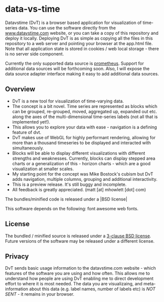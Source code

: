 # data-vs-time

Datavstime (DvT) is a browser based application for visualization of
time-series data. You can use the software directly from the 
<a href="http://www.datavstime.com">www.datavstime.com</a> website, or you 
can take a copy of this repository and deploy it locally. Deploying DvT
is as simple as copying all the files in this repository to a web server 
and pointing your browser at the app.html file. Note that all application
state is stored in cookies / web local storage - there is no server side
component.

Currently the only supported data source is <a href="http://prometheus.io">prometheus</a>. Support for additional data sources will be forthcoming soon. Also, I will expose the data source adapter interface making it easy to add additional data sources.

## Overview

* DvT is a new tool for visualization of time-varying data.
* The concept is a bit novel. Time series are represented as blocks which can be grouped, re-grouped, moved, aggregated up, expanded out etc. along the axes of the multi-dimensional time-series labels (not all that is implemented yet!).
* This allows you to explore your data with ease - navigation is a defining feature of dvt.
* DvT makes use of WebGL for highly performant rendering, allowing for more than a thousand timeseries to be displayed and interacted with simultaneously.
* Blocks will be able to display different visualizations with different strengths and weaknesses. Currently, blocks can display stepped area charts or a generalization of this - horizon charts - which are a good visualization at smaller scales.
* My starting point for the concept was Mike Bostock's cubism but DvT adds navigation, multiple columns, grouping and additional interactivity.
* This is a preview release. It's still buggy and incomplete.
* All feedback is greatly appreciated. (matt [at] mhowlett [dot] com)

The bundles/minified code is released under a |BSD license|

This software depends on the following:
  font awesome
  web fonts.

## License

The bundled / minified source is released under a 
[3-clause BSD license](LICENSE.txt). Future versions of the software 
may be released under a different license.

## Privacy

DvT sends basic usage information to the datavstime.com website - which 
features of the software you are using and how often. This allows me to
understand how people are using DvT enabling me to direct development
effort to where it is most needed. The data you are visualizaing, and 
meta-information about this data (e.g. label names, number of labels etc) 
is *NOT SENT* - it remains in your browser.
